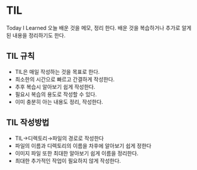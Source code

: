 # TIL

Today I Learned
오늘 배운 것을 메모, 정리 한다.
배운 것을 복습하거나 추가로 알게 된 내용을 정리하기도 한다.
## TIL 규칙
* TIL은 매일 작성하는 것을 목표로 한다.
* 최소한의 시간으로 빠르고 간결하게 작성한다.
* 추후 복습시 알아보기 쉽게 작성한다.
* 필요시 복습의 용도로 작성할 수 있다.
* 이미 충분히 아는 내용도 정리, 작성한다.
## TIL 작성방법
* TIL→디렉토리→파일의 경로로 작성한다
* 파일의 이름과 디렉토리의 이름을 차후에 알아보기 쉽게 정한다
* 이미지 파일 또한 최대한 알아보기 쉽게 이름을 정리한다.
* 최대한 추가적인 작업이 필요하지 않게 작성한다.